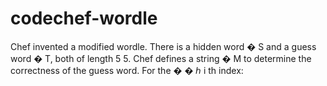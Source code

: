 # codechef-wordle
Chef invented a modified wordle.  There is a hidden word  � S and a guess word  � T, both of length  5 5.  Chef defines a string  � M to determine the correctness of the guess word. For the  � � ℎ i  th   index:
